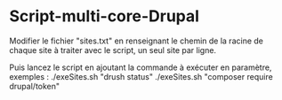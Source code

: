 # Script-multi-core-Drupal

Modifier le fichier "sites.txt" en renseignant le chemin de la racine de chaque site à traiter avec le script, un seul site par ligne.

Puis lancez le script en ajoutant la commande à exécuter en paramètre, exemples :
 ./exeSites.sh "drush status"
 ./exeSites.sh "composer require drupal/token"
